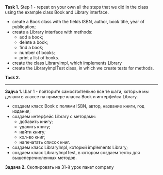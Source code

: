 **Task 1.**
Step 1 - repeat on your own all the steps that we did in the class using the example class
Book and Library interface.
- create a Book class with the fields ISBN, author, book title, year of publication;
- create a Library interface with methods:
    - add a book;
    - delete a book;
    - find a book;
    - number of books;
    - print a list of books.
- create the class LibraryImpl, which implements Library
- create the LibraryImplTest class, in which we create tests for methods.

**Task 2.**



___________________________

**Задча 1.**
Шаг 1 - повторите самостоятельно все те шаги, которые мы делали в классе на примере класса
Book и интерфейса Library.
- создаем класс Book c полями ISBN, автор, название книги, год издания;  
- создаем интерфейс Library с методами:
    - добавить книгу;
    - удалить книгу;
    - найти книгу;
    - кол-во книг;
    - напечатать список книг.
- создаем класс LibraryImpl, который implements Library;
- создаем класс LibraryImplTest, в котором создаем тесты для вышеперечисленных методов.

**Задача 2.**
Скопировать на 31-й урок пакет company 








